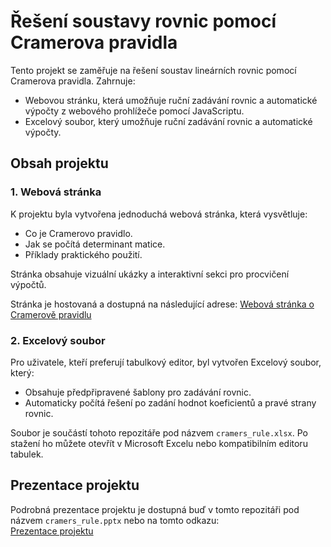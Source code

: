 # Řešení soustavy rovnic pomocí Cramerova pravidla

Tento projekt se zaměřuje na řešení soustav lineárních rovnic pomocí Cramerova pravidla. Zahrnuje:
- Webovou stránku, která umožňuje ruční zadávání rovnic a automatické výpočty z webového prohlížeče pomocí JavaScriptu.
- Excelový soubor, který umožňuje ruční zadávání rovnic a automatické výpočty.

## Obsah projektu

### 1. Webová stránka
K projektu byla vytvořena jednoduchá webová stránka, která vysvětluje:
- Co je Cramerovo pravidlo.
- Jak se počítá determinant matice.
- Příklady praktického použití.

Stránka obsahuje vizuální ukázky a interaktivní sekci pro procvičení výpočtů.

Stránka je hostovaná a dostupná na následující adrese:
[Webová stránka o Cramerově pravidlu](https://cramerovo-pravidlo.netlify.app/)

### 2. Excelový soubor
Pro uživatele, kteří preferují tabulkový editor, byl vytvořen Excelový soubor, který:
- Obsahuje předpřipravené šablony pro zadávání rovnic.
- Automaticky počítá řešení po zadání hodnot koeficientů a pravé strany rovnic.

Soubor je součástí tohoto repozitáře pod názvem `cramers_rule.xlsx`. Po stažení ho můžete otevřít v Microsoft Excelu nebo kompatibilním editoru tabulek.

## Prezentace projektu
Podrobná prezentace projektu je dostupná buď v tomto repozitáři pod názvem `cramers_rule.pptx` nebo na tomto odkazu:  
[Prezentace projektu](https://1drv.ms/p/s!Ajtcv5NNAjbxgZZ6kIJzeFmFl87vNw?e=YzTBGa)

